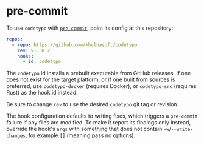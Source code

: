 # pre-commit

To use `codetypo` with [`pre-commit`](https://pre-commit.com), point its
config at this repository:

```yaml
repos:
  - repo: https://github.com/khulnasoft/codetypo
    rev: v1.30.2
    hooks:
      - id: codetypo
```

The `codetypo` id installs a prebuilt executable from GitHub releases. If
one does not exist for the target platform, or if one built from
sources is preferred, use `codetypo-docker` (requires Docker), or `codetypo-src`
(requires Rust) as the hook id instead.

Be sure to change `rev` to use the desired `codetypo` git tag or
revision.

The hook configuration defaults to writing fixes, which triggers a
`pre-commit` failure if any files are modified. To make it report its
findings only instead, override the hook's `args` with something that
does not contain `-w`/`--write-changes`, for example `[]` (meaning
pass no options).
